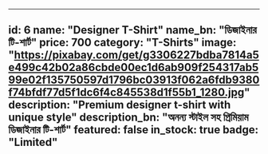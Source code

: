
---
id: 6
name: "Designer T-Shirt"
name_bn: "ডিজাইনার টি-শার্ট"
price: 700
category: "T-Shirts"
image: "https://pixabay.com/get/g3306227bdba7814a5e499c42b02a86cbde00ec1d6ab909f254317ab599e02f135750597d1796bc03913f062a6fdb9380f74bfdf77d5f1dc6f4c845538d1f55b1_1280.jpg"
description: "Premium designer t-shirt with unique style"
description_bn: "অনন্য স্টাইল সহ প্রিমিয়াম ডিজাইনার টি-শার্ট"
featured: false
in_stock: true
badge: "Limited"
---
